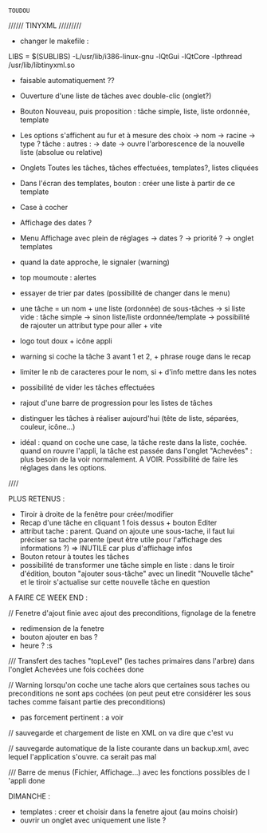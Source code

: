 	TOUDOU

////// TINYXML  /////////

- changer le makefile :

LIBS  = $(SUBLIBS)  -L/usr/lib/i386-linux-gnu -lQtGui -lQtCore -lpthread /usr/lib/libtinyxml.so

- faisable automatiquement ?? 


	
- Ouverture d'une liste de tâches avec double-clic (onglet?)
- Bouton Nouveau, puis proposition : tâche simple, liste, liste ordonnée, template
- Les options s'affichent au fur et à mesure des choix
	-> nom
	-> racine
	-> type ?
		tâche :			autres :
		-> date			-> ouvre l'arborescence de la nouvelle liste
		(absolue
		ou relative)
- Onglets Toutes les tâches, tâches effectuées, templates?, listes cliquées
- Dans l'écran des templates, bouton : créer une liste à partir de ce template
- Case à cocher
- Affichage des dates ?
- Menu Affichage avec plein de réglages
	-> dates ?
	-> priorité ?
	-> onglet templates
- quand la date approche, le signaler (warning)
- top moumoute : alertes
- essayer de trier par dates (possibilité de changer dans le menu)
- une tâche = un nom + une liste (ordonnée) de sous-tâches
	-> si liste vide : tâche simple
	-> sinon liste/liste ordonnée/template
	-> possibilité de rajouter un attribut type pour aller + vite
- logo tout doux + icône appli
- warning si coche la tâche 3 avant 1 et 2, + phrase rouge dans le recap
- limiter le nb de caracteres pour le nom, si + d'info mettre dans les notes
- possibilité de vider les tâches effectuées

- rajout d'une barre de progression pour les listes de tâches
- distinguer les tâches à réaliser aujourd'hui (tête de liste, séparées, couleur, icône...)

- idéal : quand on coche une case, la tâche reste dans la liste, cochée. quand on rouvre l'appli, la tâche est passée dans l'onglet "Achevées" : plus besoin de la voir normalement.
A VOIR. Possibilité de faire les réglages dans les options.

////

PLUS RETENUS :
- Tiroir à droite de la fenêtre pour créer/modifier
- Recap d'une tâche en cliquant 1 fois dessus + bouton Editer
- attribut tache : parent. Quand on ajoute une sous-tache, il faut lui préciser sa tache parente (peut être utile pour l'affichage des informations ?)
=> INUTILE car plus d'affichage infos
- Bouton retour à toutes les tâches
- possibilité de transformer une tâche simple en liste : dans le tiroir d'édition, bouton "ajouter sous-tâche" avec un linedit "Nouvelle tâche" et le tiroir s'actualise sur cette nouvelle tâche en question


A FAIRE CE WEEK END :

// Fenetre d'ajout finie avec ajout des preconditions, fignolage de la fenetre
- redimension de la fenetre
- bouton ajouter en bas ?
- heure ? :s

/// Transfert des taches "topLevel" (les taches primaires dans l'arbre) dans l'onglet Achevées une fois cochées
done


// Warning lorsqu'on coche une tache alors que certaines sous taches ou preconditions ne sont aps cochées (on peut peut etre considérer les sous taches comme faisant partie des preconditions)
- pas forcement pertinent : a voir

// sauvegarde et chargement de liste en XML
on va dire que c'est vu

// sauvegarde automatique de la liste courante dans un backup.xml, avec lequel l'application s'ouvre.
ca serait pas mal

/// Barre de menus (Fichier, Affichage...) avec les fonctions possibles de l 'appli
done

DIMANCHE :

- templates : creer et choisir dans la fenetre ajout (au moins choisir)
- ouvrir un onglet avec uniquement une liste ?